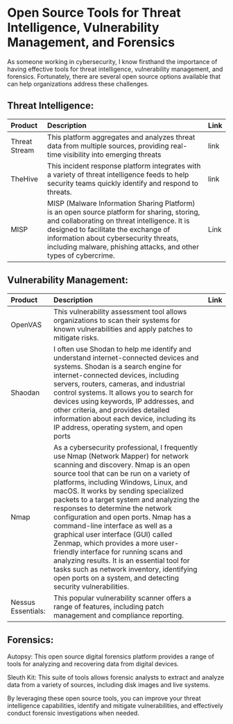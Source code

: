 # Open Source Tools for Threat Intelligence, Vulnerability Management, and Forensics

As someone working in cybersecurity, I know firsthand the importance of having effective tools for threat intelligence, vulnerability management, and forensics. Fortunately, there are several open source options available that can help organizations address these challenges.

## Threat Intelligence:

| Product          | Description                                        | Link                              |
| :-------------- |:---------------------------------------------------| :------------------------------------|
| Threat Stream    | This platform aggregates and analyzes threat data from multiple sources, providing real-time visibility into emerging threats | link|||
| TheHive     | This incident response platform integrates with a variety of threat intelligence feeds to help security teams quickly identify and respond to threats. | link|||
| MISP | MISP (Malware Information Sharing Platform) is an open source platform for sharing, storing, and collaborating on threat intelligence. It is designed to facilitate the exchange of information about cybersecurity threats, including malware, phishing attacks, and other types of cybercrime.|Link|||


## Vulnerability Management:
| Product          | Description                                        | Link                              |
| :-------------- |:---------------------------------------------------| :------------------------------------|
| OpenVAS    | This vulnerability assessment tool allows organizations to scan their systems for known vulnerabilities and apply patches to mitigate risks.
 | Shaodan|I often use Shodan to help me identify and understand internet-connected devices and systems. Shodan is a search engine for internet-connected devices, including servers, routers, cameras, and industrial control systems. It allows you to search for devices using keywords, IP addresses, and other criteria, and provides detailed information about each device, including its IP address, operating system, and open ports||
| Nmap | As a cybersecurity professional, I frequently use Nmap (Network Mapper) for network scanning and discovery. Nmap is an open source tool that can be run on a variety of platforms, including Windows, Linux, and macOS. It works by sending specialized packets to a target system and analyzing the responses to determine the network configuration and open ports. Nmap has a command-line interface as well as a graphical user interface (GUI) called Zenmap, which provides a more user-friendly interface for running scans and analyzing results. It is an essential tool for tasks such as network inventory, identifying open ports on a system, and detecting security vulnerabilities.| |||
| Nessus Essentials:| This popular vulnerability scanner offers a range of features, including patch management and compliance reporting.||||

## Forensics:

Autopsy: This open source digital forensics platform provides a range of tools for analyzing and recovering data from digital devices.

Sleuth Kit: This suite of tools allows forensic analysts to extract and analyze data from a variety of sources, including disk images and live systems.

By leveraging these open source tools, you can improve your threat intelligence capabilities, identify and mitigate vulnerabilities, and effectively conduct forensic investigations when needed.
